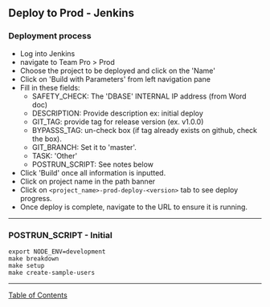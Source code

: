 ## Deploy to Prod - Jenkins

### Deployment process
- Log into Jenkins
- navigate to Team Pro > Prod
- Choose the project to be deployed and click on the 'Name'
- Click on 'Build with Parameters' from left navigation pane
- Fill in these fields:
	- SAFETY_CHECK: The 'DBASE' INTERNAL IP address (from Word doc)
	- DESCRIPTION: Provide description ex: initial deploy
	- GIT_TAG: provide tag for release version (ex. v1.0.0)
	- BYPASSS_TAG: un-check box  (if tag already exists on github, check the box).
	- GIT_BRANCH: Set it to 'master'.
	- TASK: 'Other'
	- POSTRUN_SCRIPT: See notes below
- Click 'Build' once all information is inputted.
- Click on project name in the path banner
- Click on `<project_name>-prod-deploy-<version>` tab to see deploy progress.
- Once deploy is complete, navigate to the URL to ensure it is running.
***

### POSTRUN_SCRIPT - Initial
```
export NODE_ENV=development
make breakdown
make setup
make create-sample-users
```


***
[Table of Contents](../README.md)